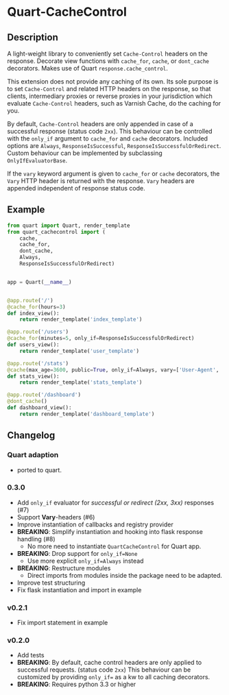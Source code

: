 # Quart-CacheControl

## Description

A light-weight library to conveniently set `Cache-Control`
headers on the response. Decorate view functions with
`cache_for`, `cache`, or `dont_cache` decorators. Makes use of
Quart `response.cache_control`.

This extension does not provide any caching of its own. Its sole
purpose is to set `Cache-Control` and related HTTP headers on the
response, so that clients, intermediary proxies or reverse proxies
in your jurisdiction which evaluate `Cache-Control` headers, such as
Varnish Cache, do the caching for you.

By default, `Cache-Control` headers are only appended in case of a
successful response (status code `2xx`). This behaviour can be controlled
with the `only_if` argument to `cache_for` and `cache` decorators. Included
options are `Always`, `ResponseIsSuccessful`, `ResponseIsSuccessfulOrRedirect`. Custom behaviour can be implemented by subclassing `OnlyIfEvaluatorBase`.

If the `vary` keyword argument is given to `cache_for` or `cache` 
decorators, the `Vary` HTTP header is returned with the response.
`Vary` headers are appended independent of response status code.

## Example
```python
from quart import Quart, render_template
from quart_cachecontrol import (
    cache,
    cache_for,
    dont_cache,
    Always, 
    ResponseIsSuccessfulOrRedirect)


app = Quart(__name__)


@app.route('/')
@cache_for(hours=3)
def index_view():
    return render_template('index_template')

@app.route('/users')
@cache_for(minutes=5, only_if=ResponseIsSuccessfulOrRedirect)
def users_view():
    return render_template('user_template')

@app.route('/stats')
@cache(max_age=3600, public=True, only_if=Always, vary=['User-Agent', 'Referer'])
def stats_view():
    return render_template('stats_template')

@app.route('/dashboard')
@dont_cache()
def dashboard_view():
    return render_template('dashboard_template')
```

## Changelog
### Quart adaption
- ported to quart.

### 0.3.0
- Add `only_if` evaluator for _successful or redirect (2xx, 3xx)_ responses (#7)
- Support **Vary**-headers (#6)
- Improve instantiation of callbacks and registry provider
- **BREAKING**: Simplify instantiation and hooking into flask response handling (#8)
  - No more need to instantiate `QuartCacheControl` for Quart app.
- **BREAKING**: Drop support for `only_if=None`
  - Use more explicit `only_if=Always` instead
- **BREAKING**: Restructure modules
  - Direct imports from modules inside the package need to be adapted.
- Improve test structuring
- Fix flask instantiation and import in example

### v0.2.1
- Fix import statement in example

### v0.2.0
- Add tests
- **BREAKING**: By default, cache control headers are only applied to successful requests. (status code `2xx`) This behaviour can be customized by providing `only_if=` as a kw to all caching decorators.
- **BREAKING**: Requires python 3.3 or higher
